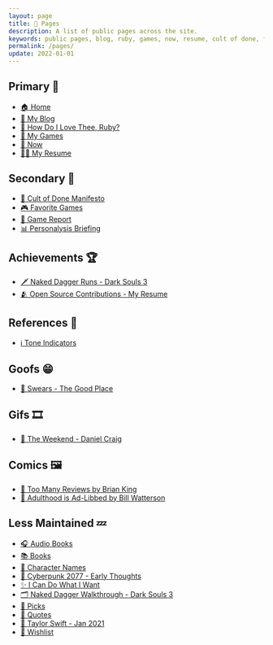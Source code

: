 ```yaml
---
layout: page
title: 📑 Pages
description: A list of public pages across the site.
keywords: public pages, blog, ruby, games, now, resume, cult of done, favorite games, personalysis briefing, open source, tone indicators
permalink: /pages/
update: 2022-01-01
---
```


## Primary :100:

* [:house: Home][home]
* [:open_book: My Blog][blog]
* [:sparkling_heart: How Do I Love Thee, Ruby?][ruby]
* [:crystal_ball: My Games][games]
* [:calendar: Now][now]
* [:man_technologist: My Resume][resume]

## Secondary :dizzy:

* [:scroll: Cult of Done Manifesto][cult of done]
* [:video_game: Favorite Games][favorite games]
* [:ledger: Game Report][game report]
* [:bar_chart: Personalysis Briefing][personalysis]

## Achievements :trophy:

* [:dagger: Naked Dagger Runs - Dark Souls 3][naked dagger]
* [🫂 Open Source Contributions - My Resume][resume opensource]

## References :memo:

* [:information_source: Tone Indicators][tone indicators]

## Goofs :grin:

* [🤬 Swears - The Good Place][swears]

## Gifs :film_strip:

* [🥳 The Weekend - Daniel Craig][the weekend]

## Comics :framed_picture:

* [:space_invader: Too Many Reviews by Brian King][too many reviews]
* [:man: Adulthood is Ad-Libbed by Bill Watterson][adulthood is ad-libbed]

## Less Maintained :zzz:

* [:headphones: Audio Books][audio books]
* [:books: Books][books]
* [:bust_in_silhouette: Character Names][character names]
* [:thought_balloon: Cyberpunk 2077 - Early Thoughts][cyberpunk 2077]
* [:sparkles: I Can Do What I Want][i can do what i want]
* [:card_index_dividers: Naked Dagger Walkthrough - Dark Souls 3][naked dagger walkthrough]
* [:bookmark: Picks][picks]
* [:speech_balloon: Quotes][quotes]
* [:sparkling_heart: Taylor Swift - Jan 2021][taylor swift]
* [:gift: Wishlist][wishlist]


[about]: /about/
[audio books]: /audio-books/
[blog]: /blog/
[books]: /books/
[character names]: /character-names/
[cult of done]: /cult-of-done/
[cyberpunk 2077]: /cyberpunk-2077/
[favorite games]: /favorite-games/
[games]: /games/
[game report]: /game-report/
[home]: /
[i can do what i want]: /i-can-do-what-i-want/
[naked dagger]: /naked-dagger/
[naked dagger walkthrough]: /naked-dagger-walkthrough-dark-souls-3/
[now]: /now/
[personalysis]: /personalysis/
[picks]: /picks/
[quotes]: /quotes/
[resume]: /resume/
[resume opensource]: /resume/#open-source
[ruby]: /ruby/
[swears]: /swears/
[taylor swift]: /taylor-swift/
[the weekend]: /assets/images/gifs/the-weekend.gif
[too many reviews]: /assets/images/comics/too-many-reviews-by-brian-king.jpg
[adulthood is ad-libbed]: /assets/images/comics/adulthood-is-ad-libbed-by-bill-watterson.jpg
[tone indicators]: /tone-indicators
[wishlist]: /wishlist/
